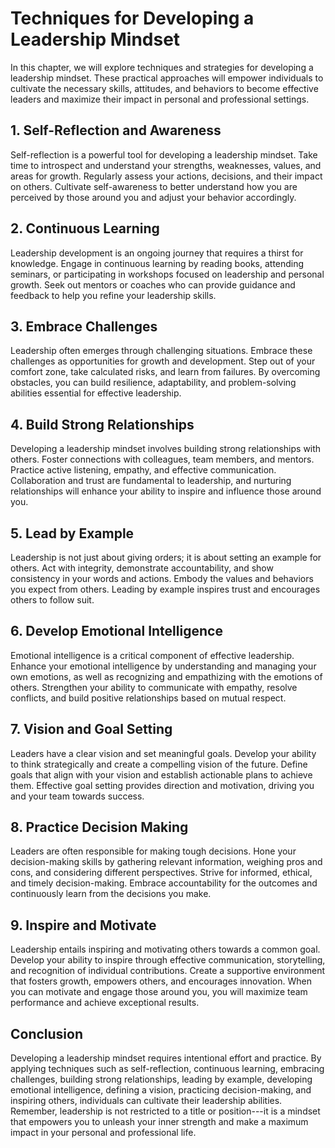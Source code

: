 Techniques for Developing a Leadership Mindset
=======================================================

In this chapter, we will explore techniques and strategies for developing a leadership mindset. These practical approaches will empower individuals to cultivate the necessary skills, attitudes, and behaviors to become effective leaders and maximize their impact in personal and professional settings.

**1. Self-Reflection and Awareness**
------------------------------------

Self-reflection is a powerful tool for developing a leadership mindset. Take time to introspect and understand your strengths, weaknesses, values, and areas for growth. Regularly assess your actions, decisions, and their impact on others. Cultivate self-awareness to better understand how you are perceived by those around you and adjust your behavior accordingly.

**2. Continuous Learning**
--------------------------

Leadership development is an ongoing journey that requires a thirst for knowledge. Engage in continuous learning by reading books, attending seminars, or participating in workshops focused on leadership and personal growth. Seek out mentors or coaches who can provide guidance and feedback to help you refine your leadership skills.

**3. Embrace Challenges**
-------------------------

Leadership often emerges through challenging situations. Embrace these challenges as opportunities for growth and development. Step out of your comfort zone, take calculated risks, and learn from failures. By overcoming obstacles, you can build resilience, adaptability, and problem-solving abilities essential for effective leadership.

**4. Build Strong Relationships**
---------------------------------

Developing a leadership mindset involves building strong relationships with others. Foster connections with colleagues, team members, and mentors. Practice active listening, empathy, and effective communication. Collaboration and trust are fundamental to leadership, and nurturing relationships will enhance your ability to inspire and influence those around you.

**5. Lead by Example**
----------------------

Leadership is not just about giving orders; it is about setting an example for others. Act with integrity, demonstrate accountability, and show consistency in your words and actions. Embody the values and behaviors you expect from others. Leading by example inspires trust and encourages others to follow suit.

**6. Develop Emotional Intelligence**
-------------------------------------

Emotional intelligence is a critical component of effective leadership. Enhance your emotional intelligence by understanding and managing your own emotions, as well as recognizing and empathizing with the emotions of others. Strengthen your ability to communicate with empathy, resolve conflicts, and build positive relationships based on mutual respect.

**7. Vision and Goal Setting**
------------------------------

Leaders have a clear vision and set meaningful goals. Develop your ability to think strategically and create a compelling vision of the future. Define goals that align with your vision and establish actionable plans to achieve them. Effective goal setting provides direction and motivation, driving you and your team towards success.

**8. Practice Decision Making**
-------------------------------

Leaders are often responsible for making tough decisions. Hone your decision-making skills by gathering relevant information, weighing pros and cons, and considering different perspectives. Strive for informed, ethical, and timely decision-making. Embrace accountability for the outcomes and continuously learn from the decisions you make.

**9. Inspire and Motivate**
---------------------------

Leadership entails inspiring and motivating others towards a common goal. Develop your ability to inspire through effective communication, storytelling, and recognition of individual contributions. Create a supportive environment that fosters growth, empowers others, and encourages innovation. When you can motivate and engage those around you, you will maximize team performance and achieve exceptional results.

**Conclusion**
--------------

Developing a leadership mindset requires intentional effort and practice. By applying techniques such as self-reflection, continuous learning, embracing challenges, building strong relationships, leading by example, developing emotional intelligence, defining a vision, practicing decision-making, and inspiring others, individuals can cultivate their leadership abilities. Remember, leadership is not restricted to a title or position---it is a mindset that empowers you to unleash your inner strength and make a maximum impact in your personal and professional life.
